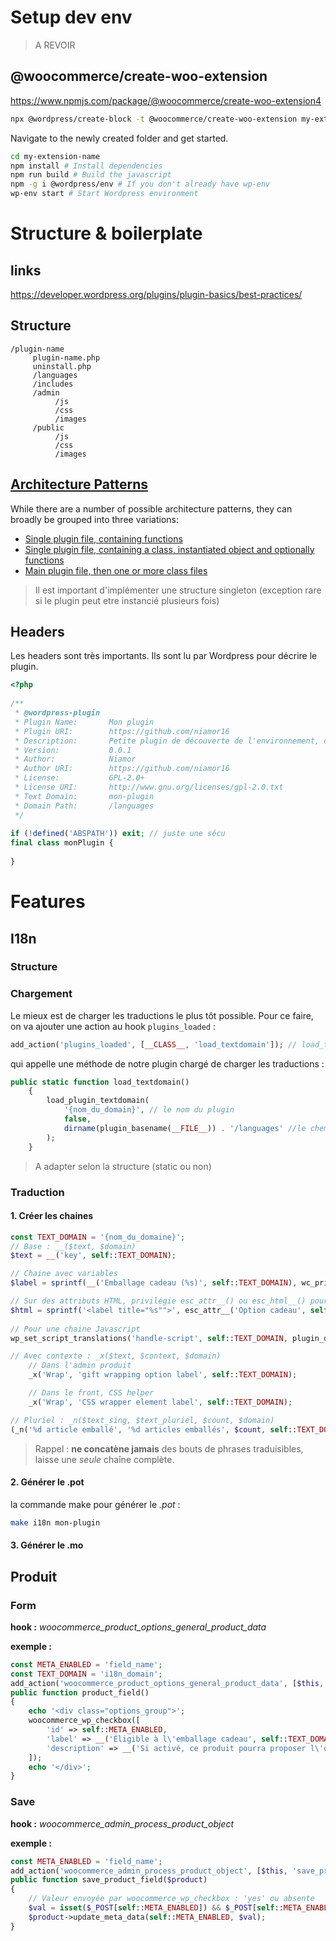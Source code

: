 # Setup dev env

> A REVOIR

## @woocommerce/create-woo-extension

https://www.npmjs.com/package/@woocommerce/create-woo-extension4

```bash
npx @wordpress/create-block -t @woocommerce/create-woo-extension my-extension-name
```

Navigate to the newly created folder and get started.

```bash
cd my-extension-name
npm install # Install dependencies
npm run build # Build the javascript
npm -g i @wordpress/env # If you don't already have wp-env
wp-env start # Start Wordpress environment
```



# Structure & boilerplate

## links

https://developer.wordpress.org/plugins/plugin-basics/best-practices/

## Structure

```
/plugin-name
     plugin-name.php
     uninstall.php
     /languages
     /includes
     /admin
          /js
          /css
          /images
     /public
          /js
          /css
          /images
```

## [Architecture Patterns](https://developer.wordpress.org/plugins/plugin-basics/best-practices/#architecture-patterns)

While there are a number of possible architecture patterns, they can broadly be grouped into three variations:

- [Single plugin file, containing functions](https://github.com/GaryJones/move-floating-social-bar-in-genesis/blob/master/move-floating-social-bar-in-genesis.php)
- [Single plugin file, containing a class, instantiated object and optionally functions](https://github.com/norcross/wp-comment-notes/blob/master/wp-comment-notes.php)
- [Main plugin file, then one or more class files](https://github.com/tommcfarlin/WordPress-Plugin-Boilerplate)

> Il est important d'implémenter une structure singleton (exception rare si le plugin peut etre instancié plusieurs fois)

## Headers

Les headers sont très importants. Ils sont lu par Wordpress pour décrire le plugin.

```php
<?php
    
/**
 * @wordpress-plugin
 * Plugin Name:       Mon plugin
 * Plugin URI:        https://github.com/niamor16
 * Description:       Petite plugin de découverte de l'environnement, des hooks et de la structure
 * Version:           0.0.1
 * Author:            Niamor
 * Author URI:        https://github.com/niamor16
 * License:           GPL-2.0+
 * License URI:       http://www.gnu.org/licenses/gpl-2.0.txt
 * Text Domain:       mon-plugin
 * Domain Path:       /languages
 */
    
if (!defined('ABSPATH')) exit; // juste une sécu
final class monPlugin {
    
}
```



# Features

## I18n

### Structure

### Chargement

Le mieux est de charger les traductions le plus tôt possible.
Pour ce faire, on va ajouter une action au hook `plugins_loaded` :

```php
add_action('plugins_loaded', [__CLASS__, 'load_textdomain']); // load_textdomain est une fonction libre de notre plugin
```

qui appelle une méthode de notre plugin chargé de charger les traductions :

```php
public static function load_textdomain()
    {
        load_plugin_textdomain(
            '{nom_du_domain}', // le nom du plugin
            false,
            dirname(plugin_basename(__FILE__)) . '/languages' //le chemin vers les fichiers de trad (normalement /languages)
        );
    }
```

> A adapter selon la structure (static ou non)

### Traduction

#### 1. Créer les chaines

```php
const TEXT_DOMAIN = '{nom_du_domaine}'; 
// Base : __($text, $domain)
$text = __('key', self::TEXT_DOMAIN);

// Chaine avec variables
$label = sprintf(__('Emballage cadeau (%s)', self::TEXT_DOMAIN), wc_price($amount));

// Sur des attributs HTML, privilégie esc_attr__() ou esc_html__() pour bien échapper
$html = sprintf('<label title="%s"">', esc_attr__('Option cadeau', self::TEXT_DOMAIN));
    
// Pour une chaine Javascript
wp_set_script_translations('handle-script', self::TEXT_DOMAIN, plugin_dir_path(__FILE__) . 'languages');

// Avec contexte : _x($text, $context, $domain)
    // Dans l'admin produit
    _x('Wrap', 'gift wrapping option label', self::TEXT_DOMAIN);

    // Dans le front, CSS helper
    _x('Wrap', 'CSS wrapper element label', self::TEXT_DOMAIN);

// Pluriel : _n($text_sing, $text_pluriel, $count, $domain)
(_n('%d article emballé', '%d articles emballés', $count, self::TEXT_DOMAIN)
```

> Rappel : **ne concatène jamais** des bouts de phrases traduisibles, laisse une *seule* chaîne complète.

#### 2. Générer le .pot

la commande make pour générer le *.pot* :

```bash
make i18n mon-plugin
```

#### 3. Générer le .mo



## Produit

### Form

**hook :** *woocommerce_product_options_general_product_data*

**exemple :**

```php
const META_ENABLED = 'field_name';
const TEXT_DOMAIN = 'i18n_domain';
add_action('woocommerce_product_options_general_product_data', [$this, 'product_field']);
public function product_field()
{
    echo '<div class="options_group">';
    woocommerce_wp_checkbox([
        'id' => self::META_ENABLED,
        'label' => __('Éligible à l\'emballage cadeau', self::TEXT_DOMAIN),
        'description' => __('Si activé, ce produit pourra proposer l\'option emballage au checkout.', self::TEXT_DOMAIN),
    ]);
    echo '</div>';
}
```



### Save

**hook :** *woocommerce_admin_process_product_object*

**exemple :**

```php
const META_ENABLED = 'field_name';
add_action('woocommerce_admin_process_product_object', [$this, 'save_product_field']);
public function save_product_field($product)
{
    // Valeur envoyée par woocommerce_wp_checkbox : 'yes' ou absente
    $val = isset($_POST[self::META_ENABLED]) && $_POST[self::META_ENABLED] === 'yes' ? 'yes' : 'no';
    $product->update_meta_data(self::META_ENABLED, $val);
}
```

